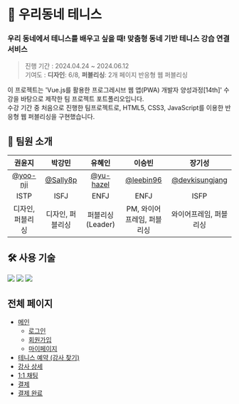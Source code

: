 # 🎾 우리동네 테니스

### 우리 동네에서 테니스를 배우고 싶을 때! 맞춤형 동네 기반 테니스 강습 연결 서비스

>진행 기간 : 2024.04.24 ~ 2024.06.12<br>
기여도 : **디자인**: 6/8, **퍼블리싱**: 2개 페이지 반응형 웹 퍼블리싱

이 프로젝트는 'Vue.js를 활용한 프로그레시브 웹 앱(PWA) 개발자 양성과정[14th]' 수강을 바탕으로 제작한 팀 프로젝트 포트폴리오입니다. <br>
수강 기간 중 처음으로 진행한 팀프로젝트로, HTML5, CSS3, JavaScript를 이용한 반응형 웹 퍼블리싱을 구현했습니다. <br>

## 🙌 팀원 소개

| 권윤지 | 박강민 | 유혜인 | 이승빈 | 장기성 |
| :---: | :---: | :---: | :---: | :---: |
| [@yoo-nji](https://github.com/yoo-nji) | [@Sally8p](https://github.com/Sally8p) | [@yu-hazel](https://github.com/yu-hazel) | [@leebin96](https://github.com/leebin96) | [@devkisungjang](https://github.com/devkisungjang) |
| ISTP | ISFJ | ENFJ | ENFJ | ISFP |
| 디자인, 퍼블리싱 | 디자인, 퍼블리싱 | 퍼블리싱(Leader) | PM, 와이어프레임, 퍼블리싱 | 와이어프레임, 퍼블리싱 |

## 🛠️ 사용 기술
![](https://img.shields.io/badge/HTML5-E34F26?style=for-the-badge&logo=html5&logoColor=white)
![](https://img.shields.io/badge/CSS3-1572B6?style=for-the-badge&logo=css3&logoColor=white)
![](https://img.shields.io/badge/JavaScript-F7DF1E?style=for-the-badge&logo=JavaScript&logoColor=white)

## 전체 페이지
- [메인](https://udtennis.github.io/udt_project/test/html/main.html)
  - [로그인](https://udtennis.github.io/udt_project/test/html/login.html)
  - [회원가입](https://udtennis.github.io/udt_project/test/html/signin.html)
  - [마이페이지](https://udtennis.github.io/udt_project/test/html/Mypage.html)
- [테니스 예약 (강사 찾기)](https://udtennis.github.io/udt_project/test/html/local.html)
- [강사 상세](https://udtennis.github.io/udt_project/test/html/coach_detail.html)
- [1:1 채팅](https://udtennis.github.io/udt_project/test/html/chat.html)
- [결제](https://udtennis.github.io/udt_project/test/html/yj.html)
- [결제 완료](https://udtennis.github.io/udt_project/test/html/yj.html)





